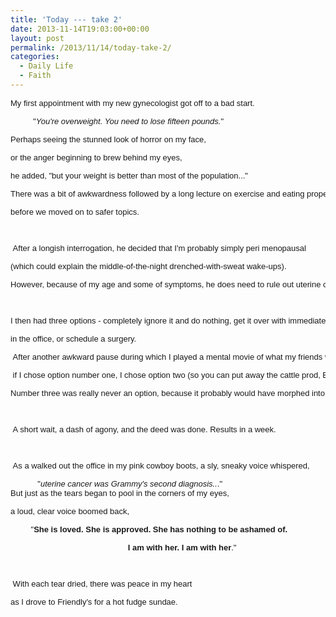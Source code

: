 ```yaml
---
title: 'Today --- take 2'
date: 2013-11-14T19:03:00+00:00
layout: post
permalink: /2013/11/14/today-take-2/
categories:
  - Daily Life
  - Faith
---
```

<div style="text-align: left;">
  <pre style="font-family: Arial,Helvetica,sans-serif;"><span style="font-size: small;">My first appointment with my new gynecologist got off to a bad start. </span></pre>
  
  <pre style="font-family: Arial,Helvetica,sans-serif;"><span style="font-size: small;">          "<i>You're overweight. You need to lose fifteen pounds.</i>" </span></pre>
  
  <pre style="font-family: Arial,Helvetica,sans-serif;"><span style="font-size: small;">Perhaps seeing the stunned look of horror on my face, </span></pre>
  
  <pre style="font-family: Arial,Helvetica,sans-serif;"><span style="font-size: small;">or the anger beginning to brew behind my eyes, </span></pre>
  
  <pre style="font-family: Arial,Helvetica,sans-serif;"><span style="font-size: small;">he added, "but your weight is better than most of the population..."</span></pre>
  
  <pre style="font-family: Arial,Helvetica,sans-serif;"><span style="font-size: small;">There was a bit of awkwardness followed by a long lecture on exercise and eating properly, </span></pre>
  
  <pre style="font-family: Arial,Helvetica,sans-serif;"><span style="font-size: small;">before we moved on to safer topics.</span></pre>
  
  <pre style="font-family: Arial,Helvetica,sans-serif;"><span style="font-size: small;"> </span></pre>
  
  <pre style="font-family: Arial,Helvetica,sans-serif;"><span style="font-size: small;"> After a longish interrogation, he decided that I'm probably simply peri menopausal </span></pre>
  
  <pre style="font-family: Arial,Helvetica,sans-serif;"><span style="font-size: small;">(which could explain the middle-of-the-night drenched-with-sweat wake-ups). </span></pre>
  
  <pre style="font-family: Arial,Helvetica,sans-serif;"><span style="font-size: small;">However, because of my age and some of symptoms, he does need to rule out uterine cancer. </span></pre>
  
  <pre style="font-family: Arial,Helvetica,sans-serif;"><span style="font-size: small;"> </span></pre>
  
  <pre style="font-family: Arial,Helvetica,sans-serif;"><span style="font-size: small;">I then had three options - completely ignore it and do nothing, get it over with immediately </span></pre>
  
  <pre style="font-family: Arial,Helvetica,sans-serif;"><span style="font-size: small;">in the office, or schedule a surgery. </span></pre>
  
  <pre style="font-family: Arial,Helvetica,sans-serif;"><span style="font-size: small;"> After another awkward pause during which I played a mental movie of what my friends would do to me</span></pre>
  
  <pre style="font-family: Arial,Helvetica,sans-serif;"><span style="font-size: small;"> if I chose option number one, I chose option two (so you can put away the cattle prod, Erica). </span></pre>
  
  <pre style="font-family: Arial,Helvetica,sans-serif;"><span style="font-size: small;">Number three was really never an option, because it probably would have morphed into number one. </span></pre>
  
  <pre style="font-family: Arial,Helvetica,sans-serif;"><span style="font-size: small;"> </span></pre>
  
  <pre style="font-family: Arial,Helvetica,sans-serif;"><span style="font-size: small;"> A short wait, a dash of agony, and the deed was done. Results in a week.</span></pre>
  
  <pre style="font-family: Arial,Helvetica,sans-serif;"><span style="font-size: small;"> </span></pre>
  
  <pre style="font-family: Arial,Helvetica,sans-serif;"><span style="font-size: small;"> As a walked out the office in my pink cowboy boots, a sly, sneaky voice whispered,</span></pre>
  
  <pre style="font-family: Arial,Helvetica,sans-serif;"><span style="font-size: small;">            "<i>uterine cancer was Grammy's second diagnosis..</i>."
But just as the tears began to pool in the corners of my eyes, </span></pre>
  
  <pre style="font-family: Arial,Helvetica,sans-serif;"><span style="font-size: small;">a loud, clear voice boomed back, </span></pre>
  
  <pre style="font-family: Arial,Helvetica,sans-serif;"><span style="font-size: small;">         "<b>She is loved. She is approved. She has nothing to be ashamed of. </b></span></pre>
  
  <pre style="font-family: Arial,Helvetica,sans-serif;"><span style="font-size: small;"><b>                                                    I am with her. I am with her</b>."</span></pre>
  
  <pre style="font-family: Arial,Helvetica,sans-serif;"><span style="font-size: small;"> </span></pre>
  
  <pre style="font-family: Arial,Helvetica,sans-serif;"><span style="font-size: small;"> With each tear dried, there was peace in my heart </span></pre>
  
  <pre style="font-family: Arial,Helvetica,sans-serif;"><span style="font-size: small;">as I drove to Friendly's for a hot fudge sundae.</span></pre>
</div>
